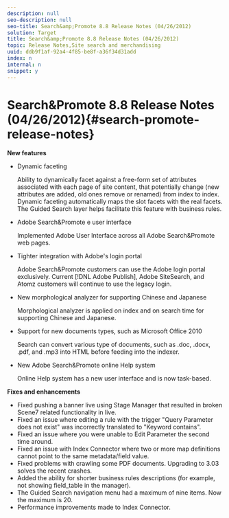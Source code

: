 ```yaml
---
description: null
seo-description: null
seo-title: Search&amp;Promote 8.8 Release Notes (04/26/2012)
solution: Target
title: Search&amp;Promote 8.8 Release Notes (04/26/2012)
topic: Release Notes,Site search and merchandising
uuid: ddb9f1af-92a4-4f85-be8f-a36f34d31add
index: n
internal: n
snippet: y
---
```


# Search&amp;Promote 8.8 Release Notes (04/26/2012){#search-promote-release-notes}

 **New features**

* Dynamic faceting

  Ability to dynamically facet against a free-form set of attributes associated with each page of site content, that potentially change (new attributes are added, old ones remove or renamed) from index to index. Dynamic faceting automatically maps the slot facets with the real facets. The Guided Search layer helps facilitate this feature with business rules. 
* Adobe Search&amp;Promote e user interface

  Implemented Adobe User Interface across all Adobe Search&amp;Promote web pages. 
* Tighter integration with Adobe's login portal

  Adobe Search&amp;Promote customers can use the Adobe login portal exclusively. Current [!DNL Adobe Publish], Adobe SiteSearch, and Atomz customers will continue to use the legacy login. 
* New morphological analyzer for supporting Chinese and Japanese

  Morphological analyzer is applied on index and on search time for supporting Chinese and Japanese. 
* Support for new documents types, such as Microsoft Office 2010

  Search can convert various type of documents, such as .doc, .docx, .pdf, and .mp3 into HTML before feeding into the indexer. 
* New Adobe Search&amp;Promote online Help system

  Online Help system has a new user interface and is now task-based.

**Fixes and enhancements**

* Fixed pushing a banner live using Stage Manager that resulted in broken Scene7 related functionality in live. 
* Fixed an issue where editing a rule with the trigger "Query Parameter does not exist" was incorrectly translated to "Keyword contains". 
* Fixed an issue where you were unable to Edit Parameter the second time around. 
* Fixed an issue with Index Connector where two or more map definitions cannot point to the same metadata/field value. 
* Fixed problems with crawling some PDF documents. Upgrading to 3.03 solves the recent crashes. 
* Added the ability for shorter business rules descriptions (for example, not showing field_table in the manager). 
* The Guided Search navigation menu had a maximum of nine items. Now the maximum is 20. 
* Performance improvements made to Index Connector.

